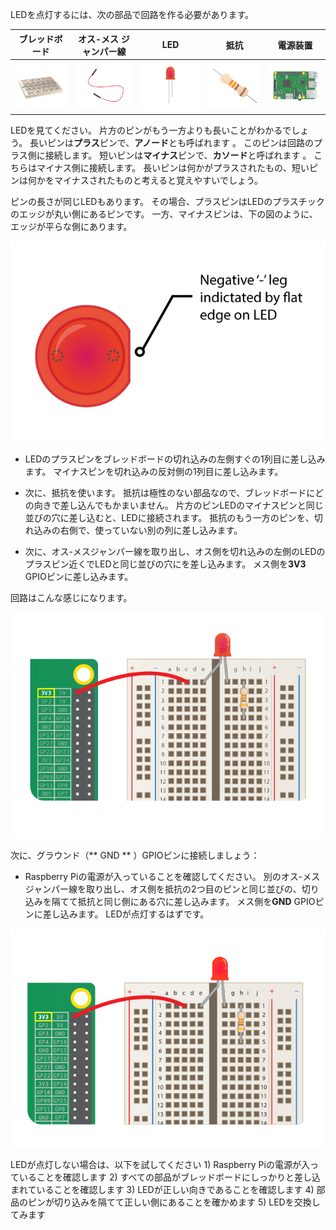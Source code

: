 LEDを点灯するには、次の部品で回路を作る必要があります。

| ブレッドボード                           | オス-メス ジャンパー線                        | LED                    | 抵抗                         | 電源装置                                   |
| --------------------------------- | ----------------------------------- | ---------------------- | -------------------------- | -------------------------------------- |
| ![ブレッドボード](images/breadboard.png) | ![オス-メスジャンパー線](images/mfjumper.png) | ![LED](images/led.png) | ![抵抗](images/resistor.png) | ![raspberrypi](images/raspberrypi.png) |

LEDを見てください。 片方のピンがもう一方よりも長いことがわかるでしょう。 長いピンは**プラス**ピンで、**アノード**とも呼ばれます 。 このピンは回路のプラス側に接続します。 短いピンは**マイナス**ピンで、**カソード**と呼ばれます 。 こちらはマイナス側に接続します。 長いピンは何かがプラスされたもの、短いピンは何かをマイナスされたものと考えると覚えやすいでしょう。

ピンの長さが同じLEDもあります。 その場合、プラスピンはLEDのプラスチックのエッジが丸い側にあるピンです。 一方、マイナスピンは、下の図のように、エッジが平らな側にあります。

![LEDのクローズアップ](images/LEDcloseup.png)

+ LEDのプラスピンをブレッドボードの切れ込みの左側すぐの1列目に差し込みます。 マイナスピンを切れ込みの反対側の1列目に差し込みます。

+ 次に、抵抗を使います。 抵抗は極性のない部品なので、ブレッドボードにどの向きで差し込んでもかまいません。 片方のピンLEDのマイナスピンと同じ並びの穴に差し込むと、LEDに接続されます。 抵抗のもう一方のピンを、切れ込みの右側で、使っていない別の列に差し込みます。

+ 次に、オス-メスジャンパー線を取り出し、オス側を切れ込みの左側のLEDのプラスピン近くでLEDと同じ並びの穴にを差し込みます。 メス側を**3V3** GPIOピンに差し込みます。

回路はこんな感じになります。

![グラウンドのない回路](images/ground-missing.png)

次に、グラウンド（** GND ** ）GPIOピンに接続しましょう：

+ Raspberry Piの電源が入っていることを確認してください。 別のオス-メスジャンパー線を取り出し、オス側を抵抗の2つ目のピンと同じ並びの、切り込みを隔てて抵抗と同じ側にある穴に差し込みます。 メス側を**GND** GPIOピンに差し込みます。 LEDが点灯するはずです。

![回路電流の流れ](images/circuit-current-flow.gif)

LEDが点灯しない場合は、以下を試してください 1) Raspberry Piの電源が入っていることを確認します 2) すべての部品がブレッドボードにしっかりと差し込まれていることを確認します 3) LEDが正しい向きであることを確認します 4) 部品のピンが切り込みを隔てて正しい側にあることを確かめます 5) LEDを交換してみます
